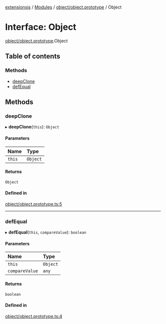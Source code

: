 [extensionsjs](../README.md) / [Modules](../modules.md) / [object/object.prototype](../modules/object_object_prototype.md) / Object

# Interface: Object

[object/object.prototype](../modules/object_object_prototype.md).Object

## Table of contents

### Methods

- [deepClone](object_object_prototype.Object.md#deepclone)
- [defEqual](object_object_prototype.Object.md#defequal)

## Methods

### deepClone

▸ **deepClone**(`this`): `Object`

#### Parameters

| Name | Type |
| :------ | :------ |
| `this` | `Object` |

#### Returns

`Object`

#### Defined in

[object/object.prototype.ts:5](https://github.com/x302502/extensions-node/blob/9dfce28/src/object/object.prototype.ts#L5)

___

### defEqual

▸ **defEqual**(`this`, `compareValue`): `boolean`

#### Parameters

| Name | Type |
| :------ | :------ |
| `this` | `Object` |
| `compareValue` | `any` |

#### Returns

`boolean`

#### Defined in

[object/object.prototype.ts:4](https://github.com/x302502/extensions-node/blob/9dfce28/src/object/object.prototype.ts#L4)
